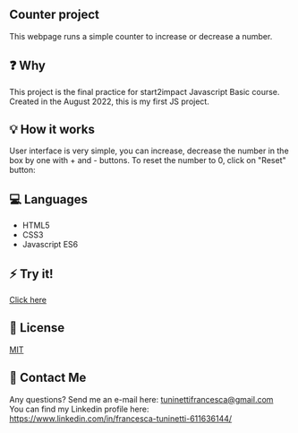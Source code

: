 
## Counter project
This webpage runs a simple counter to increase or decrease a number. 

## :question: Why
This project is the final practice for start2impact Javascript Basic course.<br>
Created in the August 2022, this is my first JS project.

## :bulb: How it works
User interface is very simple, you can increase, decrease the number in the box by one with + and - buttons. To reset the number to 0, click on "Reset" button:

## :computer: Languages
* HTML5
* CSS3
* Javascript ES6

## :zap:  Try it!
<a href="https://fancy-beijinho-21f259.netlify.app" target="_blank"> Click here </a>

## :page_with_curl:  License
[MIT](https://choosealicense.com/licenses/mit/)

## :e-mail: Contact Me
Any questions? Send me an e-mail here: tuninettifrancesca@gmail.com <br>
You can find my Linkedin profile here: https://www.linkedin.com/in/francesca-tuninetti-611636144/
